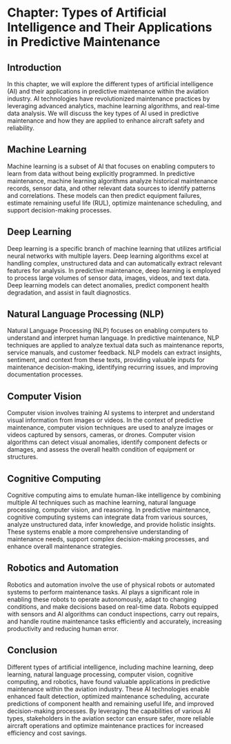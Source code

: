 Chapter: Types of Artificial Intelligence and Their Applications in Predictive Maintenance
==========================================================================================

Introduction
------------

In this chapter, we will explore the different types of artificial intelligence (AI) and their applications in predictive maintenance within the aviation industry. AI technologies have revolutionized maintenance practices by leveraging advanced analytics, machine learning algorithms, and real-time data analysis. We will discuss the key types of AI used in predictive maintenance and how they are applied to enhance aircraft safety and reliability.

Machine Learning
----------------

Machine learning is a subset of AI that focuses on enabling computers to learn from data without being explicitly programmed. In predictive maintenance, machine learning algorithms analyze historical maintenance records, sensor data, and other relevant data sources to identify patterns and correlations. These models can then predict equipment failures, estimate remaining useful life (RUL), optimize maintenance scheduling, and support decision-making processes.

Deep Learning
-------------

Deep learning is a specific branch of machine learning that utilizes artificial neural networks with multiple layers. Deep learning algorithms excel at handling complex, unstructured data and can automatically extract relevant features for analysis. In predictive maintenance, deep learning is employed to process large volumes of sensor data, images, videos, and text data. Deep learning models can detect anomalies, predict component health degradation, and assist in fault diagnostics.

Natural Language Processing (NLP)
---------------------------------

Natural Language Processing (NLP) focuses on enabling computers to understand and interpret human language. In predictive maintenance, NLP techniques are applied to analyze textual data such as maintenance reports, service manuals, and customer feedback. NLP models can extract insights, sentiment, and context from these texts, providing valuable inputs for maintenance decision-making, identifying recurring issues, and improving documentation processes.

Computer Vision
---------------

Computer vision involves training AI systems to interpret and understand visual information from images or videos. In the context of predictive maintenance, computer vision techniques are used to analyze images or videos captured by sensors, cameras, or drones. Computer vision algorithms can detect visual anomalies, identify component defects or damages, and assess the overall health condition of equipment or structures.

Cognitive Computing
-------------------

Cognitive computing aims to emulate human-like intelligence by combining multiple AI techniques such as machine learning, natural language processing, computer vision, and reasoning. In predictive maintenance, cognitive computing systems can integrate data from various sources, analyze unstructured data, infer knowledge, and provide holistic insights. These systems enable a more comprehensive understanding of maintenance needs, support complex decision-making processes, and enhance overall maintenance strategies.

Robotics and Automation
-----------------------

Robotics and automation involve the use of physical robots or automated systems to perform maintenance tasks. AI plays a significant role in enabling these robots to operate autonomously, adapt to changing conditions, and make decisions based on real-time data. Robots equipped with sensors and AI algorithms can conduct inspections, carry out repairs, and handle routine maintenance tasks efficiently and accurately, increasing productivity and reducing human error.

Conclusion
----------

Different types of artificial intelligence, including machine learning, deep learning, natural language processing, computer vision, cognitive computing, and robotics, have found valuable applications in predictive maintenance within the aviation industry. These AI technologies enable enhanced fault detection, optimized maintenance scheduling, accurate predictions of component health and remaining useful life, and improved decision-making processes. By leveraging the capabilities of various AI types, stakeholders in the aviation sector can ensure safer, more reliable aircraft operations and optimize maintenance practices for increased efficiency and cost savings.
